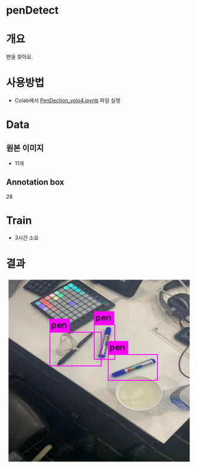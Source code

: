 # penDetect
# 개요
팬을 찾아요.	

# 사용방법
* Colab에서 [PenDection_yolo4.ipynb](https://colab.research.google.com/github/nowage/penDetect/blob//main/PenDection_yolo4.ipynb) 파일 실행


# Data
## 원본 이미지
* 11개	
## Annotation box
28

# Train
* 3시간 소요

# 결과
![결과](./download.png)
<!--stackedit_data:
eyJoaXN0b3J5IjpbLTE1MTg5ODYyNzEsLTE1MDEwMTQ2OThdfQ
==
-->
